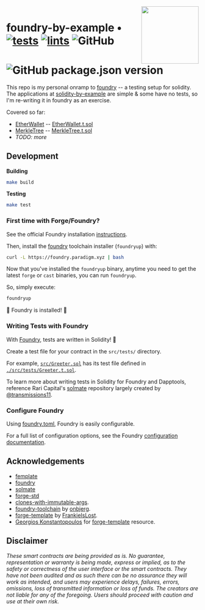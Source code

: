 <img align="right" width="150" height="150" top="100" src="./assets/readme.jpg">

# foundry-by-example • [![tests](https://github.com/sambarnes/foundry-by-example/actions/workflows/tests.yml/badge.svg)](https://github.com/sambarnes/foundry-by-example/actions/workflows/tests.yml) [![lints](https://github.com/sambarnes/foundry-by-example/actions/workflows/lints.yml/badge.svg)](https://github.com/sambarnes/foundry-by-example/actions/workflows/lints.yml) ![GitHub](https://img.shields.io/github/license/sambarnes/foundry-by-example)  ![GitHub package.json version](https://img.shields.io/github/package-json/v/sambarnes/foundry-by-example)


This repo is my personal onramp to [foundry](https://github.com/gakonst/foundry) -- a testing setup for solidity. The applications at [solidity-by-example](https://solidity-by-example.org/) are simple & some have no tests, so I'm re-writing it in foundry as an exercise.

Covered so far:
* [EtherWallet](https://solidity-by-example.org/app/ether-wallet/) -- [EtherWallet.t.sol](./src/test/EtherWallet.t.sol)
* [MerkleTree](https://solidity-by-example.org/app/merkle-tree/) -- [MerkleTree.t.sol](./src/test/MerkleTree.t.sol)
* _TODO: more_


## Development

**Building**
```bash
make build
```

**Testing**
```bash
make test
```

### First time with Forge/Foundry?

See the official Foundry installation [instructions](https://github.com/gakonst/foundry/blob/master/README.md#installation).

Then, install the [foundry](https://github.com/gakonst/foundry) toolchain installer (`foundryup`) with:
```bash
curl -L https://foundry.paradigm.xyz | bash
```

Now that you've installed the `foundryup` binary,
anytime you need to get the latest `forge` or `cast` binaries,
you can run `foundryup`.

So, simply execute:
```bash
foundryup
```

🎉 Foundry is installed! 🎉

### Writing Tests with Foundry

With [Foundry](https://gakonst.xyz), tests are written in Solidity! 🥳

Create a test file for your contract in the `src/tests/` directory.

For example, [`src/Greeter.sol`](./src/Greeter.sol) has its test file defined in [`./src/tests/Greeter.t.sol`](./src/tests/Greeter.t.sol).

To learn more about writing tests in Solidity for Foundry and Dapptools, reference Rari Capital's [solmate](https://github.com/Rari-Capital/solmate/tree/main/src/test) repository largely created by [@transmissions11](https://twitter.com/transmissions11).

### Configure Foundry

Using [foundry.toml](./foundry.toml), Foundry is easily configurable.

For a full list of configuration options, see the Foundry [configuration documentation](https://github.com/gakonst/foundry/blob/master/config/README.md#all-options).


## Acknowledgements

- [femplate](https://github.com/abigger87/femplate)
- [foundry](https://github.com/gakonst/foundry)
- [solmate](https://github.com/Rari-Capital/solmate)
- [forge-std](https://github.com/brockelmore/forge-std)
- [clones-with-immutable-args](https://github.com/wighawag/clones-with-immutable-args).
- [foundry-toolchain](https://github.com/onbjerg/foundry-toolchain) by [onbjerg](https://github.com/onbjerg).
- [forge-template](https://github.com/FrankieIsLost/forge-template) by [FrankieIsLost](https://github.com/FrankieIsLost).
- [Georgios Konstantopoulos](https://github.com/gakonst) for [forge-template](https://github.com/gakonst/forge-template) resource.

## Disclaimer

_These smart contracts are being provided as is. No guarantee, representation or warranty is being made, express or implied, as to the safety or correctness of the user interface or the smart contracts. They have not been audited and as such there can be no assurance they will work as intended, and users may experience delays, failures, errors, omissions, loss of transmitted information or loss of funds. The creators are not liable for any of the foregoing. Users should proceed with caution and use at their own risk._
